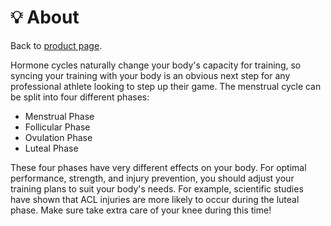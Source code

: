# :bulb: About
Back to [product page](index.md).

Hormone cycles naturally change your body's capacity for training, so syncing your training with your body is an obvious next step for any professional athlete looking to step up their game. The menstrual cycle can be split into four different phases:
- Menstrual Phase
- Follicular Phase
- Ovulation Phase
- Luteal Phase

These four phases have very different effects on your body. For optimal performance, strength, and injury prevention, you should adjust your training plans to suit your body's needs. For example, scientific studies have shown that ACL injuries are more likely to occur during the luteal phase. Make sure take extra care of your knee during this time!
